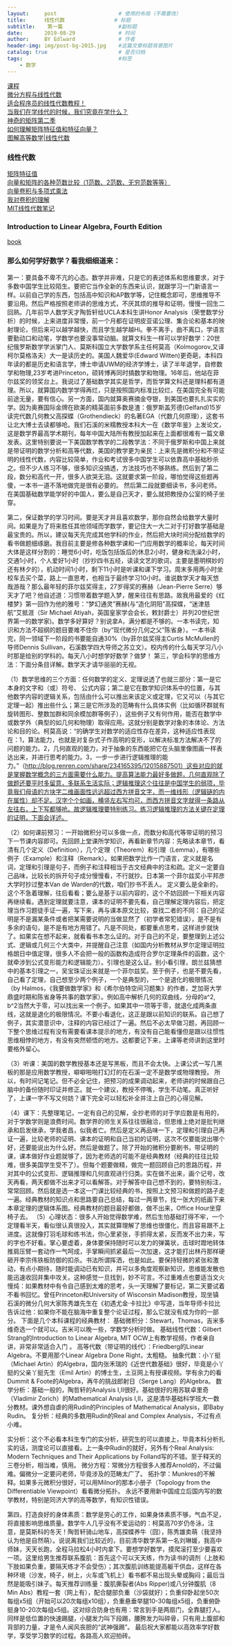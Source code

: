 ```yaml
---
layout:     post                    # 使用的布局（不需要改）
title:      线性代数                # 标题 
subtitle:    第一篇                  #副标题
date:       2019-08-29              # 时间
author:     BY Edlward              # 作者
header-img: img/post-bg-2015.jpg    #这篇文章标题背景图片
catalog: true                       # 是否归档
tags:                               #标签
    - 数学
---
```

[课程](http://www.doc88.com/p-663159263402.html)  
[微分方程与线性代数](https://zhuanlan.zhihu.com/p/46533077)  
[适合程序员的线性代数教程！](https://zhuanlan.zhihu.com/p/65002126)  
[当我们在学线代的时候，我们究竟在学什么？](https://zhuanlan.zhihu.com/p/22121735)  
[神奇的矩阵第二季](https://wenku.baidu.com/view/a3b69df316fc700aba68fc7b.html)  
[如何理解矩阵特征值和特征向量？](https://www.matongxue.com/madocs/228.html)  
[图解高等数学|线性代数](https://mp.weixin.qq.com/s?__biz=MzAxNzg3MTE3Ng==&mid=2247488295&idx=1&sn=9f83afda8442d877a3615b832401fb8b&chksm=9bdfab00aca822162f0c1014fcd6155dbcfa0565f664d7c04632e910e4ca5c3b7cbbcc9d3915&scene=21#wechat_redirect)  
### 线性代数
[矩阵特征值](https://www.zhihu.com/question/21874816/answer/181864044)  
[向量和矩阵的各种范数比较（1范数、2范数、无穷范数等等）](https://blog.csdn.net/Michael__Corleone/article/details/75213123)  
[向量卷积与多项式乘法](https://www.cnblogs.com/larch18/p/4569495.html)  
[我对卷积的理解](http://mengqi92.github.io/2015/10/06/convolution/)  
[MIT线性代数笔记](https://zhuanlan.zhihu.com/p/43441523) 

### Introduction to Linear Algebra, Fourth Edition
[book](http://math.mit.edu/~gs/linearalgebra/)  


### 那么如何学好数学？看我细细道来：
第一：要具备不卑不亢的心态。数学并非难，只是它的表述体系和思维要求，对于多数中国学生比较陌生。要把它当作全新的东西来认识，就跟学习一门新语言一样。以前自己学的东西，包括高中知识和AP数学等，记住概念即可，思维推导不要沿用。然后严格按照老师讲的思维方式，不厌其烦的推导和证明，慢慢一回生二回熟。几年前华人数学天才陶哲轩给UCLA本科生讲Honor Analysis（荣誉数学分析）的时候，上来进度非常慢，前一个月都在证明皮亚诺公理、集合论和基本的映射理论，但后来可以越学越快，而且学生越学越Hi。拳不离手，曲不离口，学语言要勤动口和动笔，学数学也要没事常动脑。就算文科生一样可以学好数学：20世纪俄罗斯数学学派掌门人、莫斯科国立大学数学系主任柯莫高（Kolmogorov,又译柯尔莫格洛夫）大一是读历史的。美国人魏爱华(Edward Witten)更奇葩，本科四年读的都是历史和语言学，博士申请UWM的经济学博士，读了半年退学，自修数学和物理,23岁考进Princeton，硕转博再同时搞数学和物理。16年后，他站在菲尔兹奖的领奖台上。我说过了基础数学其实是哲学，而哲学算文科还是理科都有道理。所以，就算国内数学学得再烂，只是按照国内标准比较烂，在美国完全有可能前途无量，要有信心。另一方面，国内就算奥赛摘金夺银，到美国也要扎扎实实的学。因为奥赛国际金牌在欧美的精英面前多数是渣：俄罗斯盖芳德(Gelfand)15岁读完代数几何教父高探蝶（Grothendieck）的名著EGA（代数几何原理），这套书让北大博士去读都够呛。我们石溪的米糯教授本科大一在《数学年鉴》上发论文，这是数学界最高学术期刊，每年中国大陆所有教授加起来在上面都很难有一篇文章发表。这里特别要说一下美国数学教学的二段教学法：不同于俄罗斯和中国上来就是带证明的数学分析和高等代数，美国的教学更为亲民：上来先是微积分和不带证明的线性代数，内容比较简单，作业和考试很多中国学生可以依靠高中基础秒杀之。但不少人练习不够，很多知识没搞透，方法技巧也不够熟练。然后到了第二段，数分和高代一开，很多人欲哭无泪。这就要求第一阶段，哪怕觉得这些题再傻，一本书一道不落地做完是很有必要的。 然后第二段就要细读书，多问老师。在美国基础数学能学好的中国人，要么是自己天才，要么就把教授办公室的椅子坐穿。


第二，保证数学的学习时间。要是天才并且喜欢数学，那你自然会给数学大量时间。如果是为了将来胜任其他领域而学数学，要记住大一大二对于打好数学基础是最宝贵的。所以，建议每天先完成其他学科的作业，然后把大块时间分配给数学的看书做题细琢磨。我目前主要是修各种数学课和一门应用数学的概率论，每天时间大体是这样分割的：睡觉6小时，吃饭包括饭后的休息2小时，健身和洗澡2小时，交通1小时，个人爱好1小时（抄抄四书五经，读读文艺的歌词，主要是墨明棋妙的还有林夕的），机动时间1小时，剩下11小时是听课和课下学习。周末多用两小时坐校车去买个菜，路上一直思考，也相当于最终学习10小时。谁说数学天才每天悠哉游哉？那么最年轻的菲尔兹奖得主，27岁得奖的赛赫（Jean-Pierre Serre）够天才了吧？他自述道：习惯带着数学题入梦，醒来往往有思路。故我用最爱的《红楼梦》第一回作为他的雅号：“梦幻通灵”赛赫(与“造化阴阳”高探蝶，“迷津慈航”艾抵涯（Sir Michael Atiyah，英国皇家学会会长，敕封爵士）并列20世纪世界第一的数学家)。数学多好算好？别说拿A，满分都是不够的。一本书读完，知识和方法不超纲的题目要难不住你（by“现代微分几何之父”陈省身）。一本书读完，同一领域下一阶段的书要能自通30%（by菲尔兹奖得主Curtis McMullen的导师Dennis Sullivan，石溪数学四大导师之苏立文）。校内传的什么每天学习八小时那是给别的学科的。每天八小时想学好数学？做梦！
第三，学会科学的思维方法：下面分条目详解。数学天才请华丽丽的无视。


（1）数学思维的三个方面：任何数学的定义、定理说透了也就三部分：第一是它本身的文字和（或）符号、 公式内容；第二是它在数学知识体系中的位置，与其他数学内容的逻辑关系，包括由什么可以推出来该定义或定理，它又可以（与其它定理一起）推出些什么；第三是它所涉及的范畴有什么具体实例（比如循环群就有旋转图形、整数加群和同余模加群等例子），这些例子又有何作用，能否在数学中或数学外（典型的如几何和物理）取得应用。这就分别是数学对象的本体论、方法论和目的论。柯莫高说：“的确学生对数学的适应性存在差异，这种适应性表现在：1，算法能力，也就是对复杂式子作高明的变形，以解决标准方法解决不了的问题的能力。2，几何直观的能力，对于抽象的东西能把它在头脑里像图画一样表达出来，并进行思考的能力。3，一步一步进行逻辑推理的能力。”（http://blog.renren.com/share/234165395/12015887501）这些对应的就是掌握数学概念的三方面需要什么能力。提高算法能力最好多做题，几何直观除了做题还要平时多留意，多联系生活实际；逻辑推理这个往往是中国学生的弱项，毕竟我们母语的方块字二维画面性远远超过西方拼音文字，而一维线形（逻辑链的内在属性）却不足。汉字个个如画，横竖左右写均可，而西方拼音文字就得一条路从左往右，上下写都够呛。故逻辑推理要特别练习。练习逻辑推理的方法关键在定理的证明，下面会详述。


（2）如何课前预习：一开始微积分可以多做一点，而数分和高代等带证明的预习下一节课内容即可。先回顾上堂课所学知识，再看新章节内容：先略读本章节，看清有几个定义（Definition），几个定理（Theorem）和引理（Lemma），有哪些例子（Example）和注释（Remark）。如果把数学比作一门语言，定义就是名词，定理和引理是句子，而例子和注释相当于古文经典中的注和疏。定义一定要自己品味，比较长的拆开句子成分慢慢看，不行就抄。日本第一个菲尔兹奖小平邦彦大学时抄过整本Van de Warden的代数，咱们抄书不丢人。 定义要么是全新的，这个不急着理解，往后看看；要么是基于以前内容的，这个不妨回顾一下相关内容再继续看。遇到定理就要注意，课本的证明不要先看，自己理解定理内容后，把定理当作习题徒手证一遍，写下来，再与课本原文比较，查找二者的不同：自己的证明是不是漏某条件或者把某需要说明的当做显然了（初学者常犯错误），是不是有多余的语句，是不是有地方用错了。凡是不同处，都要重点思考，这样进步就快了。如果实在想不起来，就看看书本怎么证的。对于自己的不足，要整理到上述公式、逻辑或几何三个大类中，并提醒自己注意（如国内分析教材从罗尔定理证明拉格朗日中值定理，很多人不会把一般的函数构造成符合罗尔定理条件的函数，这个就牵涉到公式变形能力和逻辑能力）。引理也是这么证。别小看引理，朗兰兹猜想中的基本引理之一，吴宝珠证出来就是一个菲尔兹奖。至于例子，也是不要先看，自己看了定理，自己想至少两个例子，一个是典型的，一个是退化的极限情况（by Halmos，《我要做数学家》和《希尔伯特空间习题集》的作者，芝加哥大学鼎盛时期和陈省身等共事的数学家）。例如高中解析几何的双曲线，分母的a^2, b^2当然大于零，可以找出来一个例子。如果其中一项等于零，就退化成两条直线，这就是退化的极限情况。不要小看退化，这正是跟以前知识的联系。自己想了例子，其实潜意识中，注释的内容已经过了一遍。然后不必太早做习题，再回顾一下整个思维过程有没有需要看课本提示的地方，有没有自己能看懂但是跟以往惯性思维相悖的地方，有没有突然顿悟的地方。这都要记下来，上课等老师讲到这里时要格外留心。


（3）听课：美国的数学教授基本还是写黑板，而且不会太快。上课公式一写几黑板的那是应用数学教授，噼噼啪啪打幻灯的在石溪一定不是数学或物理教授。 所以，有时间记笔记。但不必全记住，把预习的成果调动起来，老师讲的时候跟自己脑中的备份随时印证并修正。就一个建议，教授不停嘴，学生不动笔。真正听好了，上课一字不写又何妨？课下完全可以轻松补全并注上自己的心得见解。


（4）课下：先整理笔记，一定有自己的见解，全抄老师的对于学应数是有用的，对于学数学则是浪费时间。数学界的师生关系往往很融洽，但思维上绝对是批判继承和启发继承，学我者昌，似我者亡。然后是定义再品味一下，定理和引理自己再证一遍，比较老师的证明、课本的证明和自己当初的证明，这次不仅要能说出哪个好，还要能说出为什么好。然后是做题了。除了开始的微积分要刷书，带证明的课，课本做好作业题就够了，因为老师选的可能不是经典教材（经典的往往比较难，很多美国学生受不了）。但每个题要做精，做完一题回顾自己的思路历程，并对其中的公式变形、逻辑推理和几何直观进行归类。实在做不出来，画个记号，改天再看，两天都做不出来才可以看解答。对于解答中自己想不到的，要特别标注，常常回顾。然后就是选一本这一门课比较经典的书，按照上文预习和做题的路子走一遍。经典教材的知识点和思路要自己总结，每过一两章节，找一张大的纸画下来本章定理的逻辑体系图。经典教材的题目最好都做，做不出来，Office Hour坐穿椅子去。
（5）心理状态：很多人开始觉得数学难，然后生怕基础打得不牢，一个定理看半天，看似很认真很投入，其实就算理解了思维也很僵化，而且容易跟不上进度。这就像打羽毛球和练书法，你心里紧张，手抓得太紧，反而发不出力来，写的字也不好看。掌心要虚着，身体要保持随时可以发力的弹簧状，击球时蹬地转体推肩压臂一套动作一气呵成，手掌瞬间抓紧最后一次加速，这才能打出林丹那样硬砸开李宗伟铁板防御的扣杀。书法所谓挥洒，也是如此。要保持轻微的紧张和激动，有点小期待，随时能调动已有知识，并可以多角度观察新知识，思维能发散也能迅速收回并集中攻关。这种感觉一旦找到，妙不可言。不过重难点也要适当文火慢炖：如果教材中有令自己感到太难的思考，头一天理解了要标记，第二天要试着不看书回忆。曾任Princeton和University of Wisconsin Madison教授，现坐镇石溪的微分几何大家陈秀雄先生在《初遇尤金·卡拉比》中写道，当年导师卡拉比告诉过他：如果你不能在脑海中重复整个论证过程，那么它就没有成为你的一部分。
下面是几个本科课程的经典教材：
基础微积分：Stewart，Thomas，吉米多维奇选一个就可以。吉米可以晚一些，学数学分析时做。
基础线性代数：Gilbert Strang的Introduction to Linear Algebra, MIT OCW上有教学视频，作者亲自讲，非常非常适合入门 。
高等代数（带证明的线代）：Friedberg的Linear Algebra。不要用那个Linear Algebra Done Right，太粗糙。
抽象代数：小丫挺（Michael Artin）的Algebra，国内张禾瑞的《近世代数基础》很好，毕竟是小丫挺的父亲丫挺先生（Emil Artin）的博士生，土豆网上有授课视频。学有余力的看Dummit & Foote的Algebra，再牛的挑战郎射日（Serge Lang）的Algebra。
数学分析：基础一般的，陶哲轩的Analysis I,II很好。基础很好的用苏联卓里奇（Vladimir Zorich）的Mathematical Analysis I,II，这是清华基础科学班大一数分教材。课外想自虐的用Rudin的Principles of Mathematical Analysis，即Baby Rudin。
复分析：经典的多数用Rudin的Real and Complex Analysis，不过有点小难。


实分析：这个不必看本科生专门的实分析，研究生的可以直接上，毕竟本科分析扎实的话，测度论可以直接看。上一条中Rudin的就好，另外有个Real Analysis: Modern Techniques and Their Applications by Folland写的不错。至于释天的三卷分析，相当难，慎用。
微分方程：常微分方程很多人推荐Arnold的，不过偏难。偏微分一定要问老师，毕竟涉及的范畴太广了。
拓扑学：Munkres的不解释。如果多元微积分很好，可以用Milnor的那本小册子（Topology from the Differentiable Viewpoint）看看微分拓扑。
永远不要用新中国成立后国内写的数学教材，特别是同济大学的高等数学，有知识性错误。


第四，打造良好的身体素质：数学是劳心的工作，如果身体素质不够，气血不足，将直接影响思维质量。数学牛人几乎没有不爱运动的：柯莫高70岁仍冬泳，注意，是莫斯科的冬天！陶哲轩骑山地车，高探蝶养牛（囧），陈秀雄卖萌（我坚持认为他是自然萌）。说说离我们比较近的，目前清华数学系第一名刘琳媛，我高中师妹，天天长跑，全程马拉松4小时内拿下。要想学好数学，摸爬滚打至少要喜欢一项。这里给男生推荐联系腹肌：首先这个可以天天练，作为读书的调剂（上肢和下肢如果负重，要隔天练才不会受伤）；其次腹肌训练能提高躯干供血，这样在各种环境（沙发，椅子，树上，火车或飞机上）看书都不易出现头晕或胸闷；最后当然是能吸引妹子。每天推荐训练量：腹肌撕裂者(Abs Ripper)或八分钟腹肌（8 Min Abs）教程一套（网上有），配合腿部负重（沙袋就好）；负重仰卧起坐50次每组x5组（开始可以20次每组x10组），负重悬垂举腿10-30每组x5组，负重俯卧挺身10-20次每组x5组。这对综合防身也有用：常言到手是两扇门，全靠腿打人。同样是低位置的快速踢腿，小腿发力叫下段踢，腰胯发力叫碎骨，只有用上腹部和背部的力量，才是令人闻风丧胆的“武神强踢”。
最后祝大家都能以高效率学好数学，享受学习数学的过程。各路高人欢迎拍砖。


